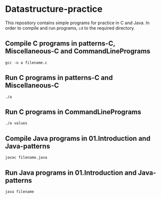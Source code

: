 # Datastructure-practice
This repository contains simple programs for practice in C and Java. In order to compile and run programs, `cd` to the required directory.

## Compile C programs in patterns-C, Miscellaneous-C and CommandLinePrograms
`gcc -o a filename.c`

## Run C programs in patterns-C and Miscellaneous-C
`./a`

## Run C programs in CommandLinePrograms
`./a values`

## Compile Java programs in 01.Introduction and Java-patterns
`javac filename.java`

## Run Java programs in 01.Introduction and Java-patterns
`java filename`
